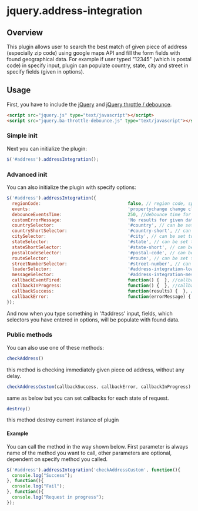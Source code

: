 # jquery.address-integration

## Overview
This plugin allows user to search the best match of given piece of address (especially zip code) using google maps API and fill the form fields with found geographical data. For example if user typed "12345" (which is postal code) in specify input, plugin can populate country, state, city and street in specify fields (given in options).

## Usage
First, you have to include the [jQuery](http://jquery.com/) and [jQuery throttle / debounce](http://benalman.com/projects/jquery-throttle-debounce-plugin/).

```html
<script src="jquery.js" type="text/javascript"></script>
<script src="jquery.ba-throttle-debounce.js" type="text/javascript"></script>
```

### Simple init

Next you can initialize the plugin:

```js
$('#address').addressIntegration();
```

### Advanced init

You can also initialize the plugin with specify options:

```js
$('#address').addressIntegration({
  regionCode:                                 false, // region code, specified as a ccTLD ("top-level domain") two-character value, this parameter will only influence, not fully restrict, results from the geocoder, can be set to false
  events:                                     'propertychange change click keyup input paste', //events binded to element (on which you called this plugin) for populate data to specify fields given in options
  debounceEventsTime:                         250, //debounce time for events fired
  customErrorMessage:                         'No results for given data, the given place propably does not exist.',
  countrySelector:                            '#country', // can be set to false
  countryShortSelector:                       '#country-short', // can be set to false
  citySelector:                               '#city', // can be set to false
  stateSelector:                              '#state', // can be set to false
  stateShortSelector:                         '#state-short', // can be set to false
  postalCodeSelector:                         '#postal-code', // can be set to false
  routeSelector:                              '#route', // can be set to false
  streetNumberSelector:                       '#street-number', // can be set to false
  loaderSelector:                             '#address-integration-loader', //selector for loader image
  messageSelector:                            '#address-integration-messages', //selector for plugins messages container
  callbackEventFired:                         function() {  }, //callback fired when events are fired
  callbackInProgress:                         function() {  }, //callback fired when request for google maps api is in progress
  callbackSuccess:                            function(results) {  }, //callback fired when request is done with status success
  callbackError:                              function(errorMessage) {  } //callback fired when request is done with status error or no results
});
```

And now when you type something in '#address' input, fields, which selectors you have entered in options, will be populate with found data.

### Public methods

You can also use one of these methods:

```js
checkAddress()
```
this method is checking immediately given piece od address, without any delay.
```js
checkAddressCustom(callbackSuccess, callbackError, callbackInProgress)
```
same as below but you can set callbacks for each state of request.
```js
destroy()
```
this method destroy current instance of plugin

#### Example

You can call the method in the way shown below. First parameter is always name of the method you want to call, other parameters are optional, dependent on specify method you called.

```js
$('#address').addressIntegration('checkAddressCustom', function(){
  console.log("Success");
}, function(){
  console.log("Fail");
}, function(){
  console.log("Request in progress");
});
```
